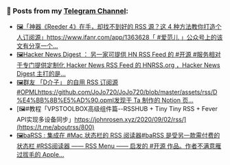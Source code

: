 ### 📰 Posts from my [Telegram Channel](https://t.me/s/aboutrss):
<!-- BLOG-POST-LIST:START -->
- [🖼「神器《Reeder 4》在手，却找不到好的 RSS 源？这 4 种方法教你打造个人订阅源」https://www.ifanr.com/app/1363628「 #爱范儿 」公众号上的该文有分享一个...](https://t.me/aboutrss/803)
- [🖼Hacker News Digest ： 另一家可提供 HN RSS Feed 的 #开源 #服务相对于专门提供定制化 Hacker News RSS Feed 的 HNRSS.org ，Hacker News Digest 主打的是...](https://t.me/aboutrss/802)
- [🖼群友 「D介子」 的自用 RSS 订阅源 #OPMLhttps://github.com/JoJo720/JoJo720/blob/master/assets/rss/D%E4%BB%8B%E5%AD%90.opml发现于 Ta 制作的 Notion 页...](https://t.me/aboutrss/801)
- [🖼#教程「VPSTOOLBOX高级组件篇--RSSHUB + Tiny Tiny RSS + Fever API实现多设备同步」https://johnrosen.xyz/2020/09/02/rss/](https://t.me/aboutrss/800)
- [🖼baRSS : 集成在 #Mac 状态栏的 RSS 阅读器#baRSS 是受另一款需付费的状态栏 #RSS阅读器 —— RSS Menu —— 启发的 #开源 作品。作者不满意雁过拔毛的 Apple...](https://t.me/aboutrss/799)
<!-- BLOG-POST-LIST:END -->

<!--
**AboutRSS/AboutRSS** is a ✨ _special_ ✨ repository because its `README.md` (this file) appears on your GitHub profile.

Here are some ideas to get you started:

- 🔭 I’m currently working on ...
- 🌱 I’m currently learning ...
- 👯 I’m looking to collaborate on ...
- 🤔 I’m looking for help with ...
- 💬 Ask me about ...
- 📫 How to reach me: ...
- 😄 Pronouns: ...
- ⚡ Fun fact: ...
-->
